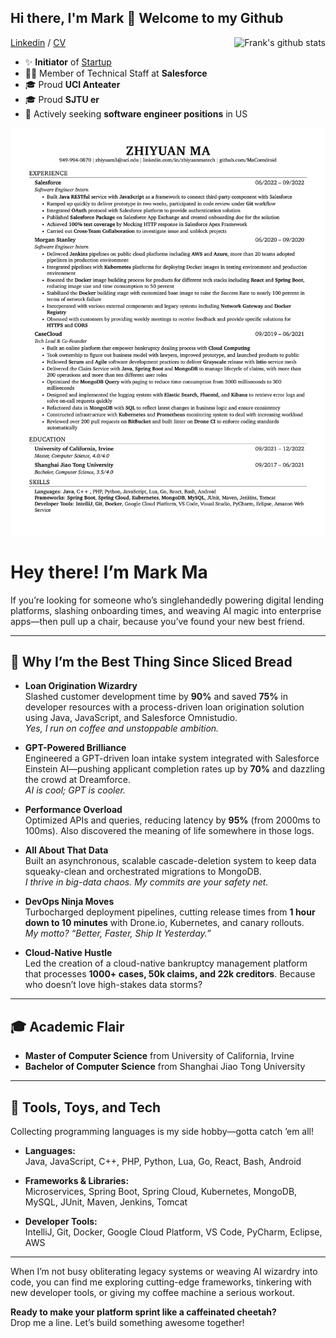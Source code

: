 ## Hi there, I'm Mark 👋 Welcome to my Github 

<a href="https://github.com/MaCoredroid">
 <img align="right" src="https://github-readme-stats.vercel.app/api?username=macoredroid&show_icons=true&title_color=ff8f1c&icon_color=250E62&text_color=193549&bg_color=f2fcff" alt="Frank's github stats" />
</a>

[Linkedin](https://www.linkedin.com/in/zhiyuanmatech) / [CV](https://drive.google.com/file/d/1D3M_vBDAQx66XsObqezLFfifdJJtSLz7/view?usp=sharing)
 - ✨ **Initiator** of [Startup](https://www.lawporter.com/)
 - 👨‍💻 Member of Technical Staff at **Salesforce**
 - 🎓 Proud **UCI Anteater**
 - 🎓 Proud **SJTU er**
 - 🎯 Actively seeking **software engineer positions** in US 

![alt text](https://github.com/MaCoredroid/MaCoredroid/blob/master/Resume.jpg)

# Hey there! I’m **Mark Ma**  

If you’re looking for someone who’s singlehandedly powering digital lending platforms, slashing onboarding times, and weaving AI magic into enterprise apps—then pull up a chair, because you’ve found your new best friend.

---

## 🚀 Why I’m the Best Thing Since Sliced Bread

- **Loan Origination Wizardry**  
  Slashed customer development time by **90%** and saved **75%** in developer resources with a process-driven loan origination solution using Java, JavaScript, and Salesforce Omnistudio.  
  *Yes, I run on coffee and unstoppable ambition.*

- **GPT-Powered Brilliance**  
  Engineered a GPT-driven loan intake system integrated with Salesforce Einstein AI—pushing applicant completion rates up by **70%** and dazzling the crowd at Dreamforce.  
  *AI is cool; GPT is cooler.*

- **Performance Overload**  
  Optimized APIs and queries, reducing latency by **95%** (from 2000ms to 100ms). Also discovered the meaning of life somewhere in those logs.  

- **All About That Data**  
  Built an asynchronous, scalable cascade-deletion system to keep data squeaky-clean and orchestrated migrations to MongoDB.  
  *I thrive in big-data chaos. My commits are your safety net.*

- **DevOps Ninja Moves**  
  Turbocharged deployment pipelines, cutting release times from **1 hour down to 10 minutes** with Drone.io, Kubernetes, and canary rollouts.  
  *My motto? “Better, Faster, Ship It Yesterday.”*

- **Cloud-Native Hustle**  
  Led the creation of a cloud-native bankruptcy management platform that processes **1000+ cases, 50k claims, and 22k creditors**. Because who doesn’t love high-stakes data storms?

---

## 🎓 Academic Flair

- **Master of Computer Science** from University of California, Irvine  
- **Bachelor of Computer Science** from Shanghai Jiao Tong University  

---

## 🔨 Tools, Toys, and Tech

Collecting programming languages is my side hobby—gotta catch ’em all!

- **Languages:**  
  Java, JavaScript, C++, PHP, Python, Lua, Go, React, Bash, Android

- **Frameworks & Libraries:**  
  Microservices, Spring Boot, Spring Cloud, Kubernetes, MongoDB, MySQL, JUnit, Maven, Jenkins, Tomcat

- **Developer Tools:**  
  IntelliJ, Git, Docker, Google Cloud Platform, VS Code, PyCharm, Eclipse, AWS

---

When I’m not busy obliterating legacy systems or weaving AI wizardry into code, you can find me exploring cutting-edge frameworks, tinkering with new developer tools, or giving my coffee machine a serious workout.  

**Ready to make your platform sprint like a caffeinated cheetah?**  
Drop me a line. Let’s build something awesome together!

 
